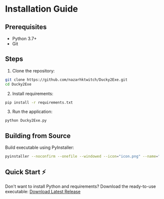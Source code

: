 # Installation Guide

## Prerequisites

- Python 3.7+
- Git

## Steps

1. Clone the repository:
```bash
git clone https://github.com/nazarhktwitch/Ducky2Exe.git
cd Ducky2Exe
```

2. Install requirements:
```bash
pip install -r requirements.txt
```

3. Run the application:
```bash
python Ducky2Exe.py
```

## Building from Source

Build executable using PyInstaller:
```bash
pyinstaller --noconfirm --onefile --windowed --icon="icon.png" --name="Ducky2Python" --add-data="icon.png;." --hidden-import=PySide6 --hidden-import=pyautogui --hidden-import=keyboard --collect-all=PySide6 --collect-all=pyautogui --collect-all=keyboard --clean Ducky2Exe.py
```

## Quick Start ⚡

Don't want to install Python and requirements? Download the ready-to-use executable:
[Download Latest Release](https://github.com/nazarhktwitch/Ducky2Exe/releases)